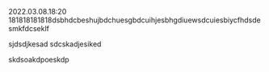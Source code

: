2022.03.08.18:20
181818181818dsbhdcbeshujbdchuesgbdcuihjesbhgdiuewsdcuiesbiycfhdsdesmkfdcseklf



sjdsdjkesad
sdcskadjesiked

skdsoakdpoeskdp